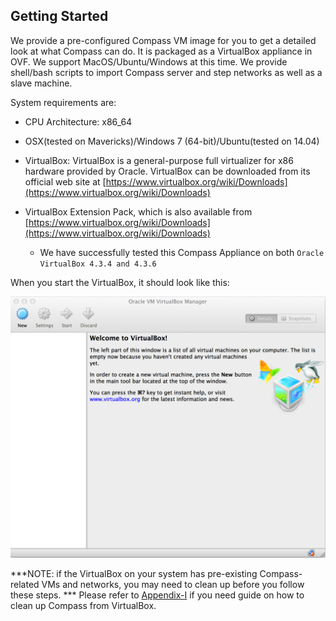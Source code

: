 <h2 id="started">Getting Started</h2>

We provide a pre-configured Compass VM image for you to get a detailed look at what Compass can do. It is packaged as a VirtualBox appliance in OVF. We support MacOS/Ubuntu/Windows at this time. We provide shell/bash scripts to import Compass server and step networks as well as a slave machine.

System requirements are:

   * CPU Architecture: x86_64

   * OSX(tested on Mavericks)/Windows 7 (64-bit)/Ubuntu(tested on 14.04)

   * VirtualBox: VirtualBox is a general-purpose full virtualizer for x86 hardware provided by Oracle. VirtualBox can be downloaded from its official web site at [https://www.virtualbox.org/wiki/Downloads](https://www.virtualbox.org/wiki/Downloads)

   * VirtualBox Extension Pack, which is also available from [https://www.virtualbox.org/wiki/Downloads](https://www.virtualbox.org/wiki/Downloads)

 		* We have successfully tested this Compass Appliance on both `Oracle VirtualBox 4.3.4 and 4.3.6`

When you start the VirtualBox, it should look like this:

  ![Click runme script](/img/appliance/0_vbox-nothing.png)

***NOTE: if the VirtualBox on your system has pre-existing Compass-related VMs and networks, you may need to clean up before you follow these steps. *** Please refer to <a href="#appendix1">Appendix-I</a> if you need guide on how to clean up Compass from VirtualBox.
